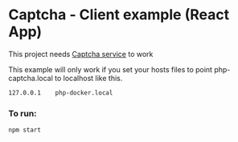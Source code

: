 # Captcha - Client example (React App)

This project needs [Captcha service](https://github.com/joeldrt/captcha-service) to work

This example will only work if you set your hosts files to point php-captcha.local to localhost like this.

```txt
127.0.0.1    php-docker.local
```

### To run:

```sh
npm start
```
